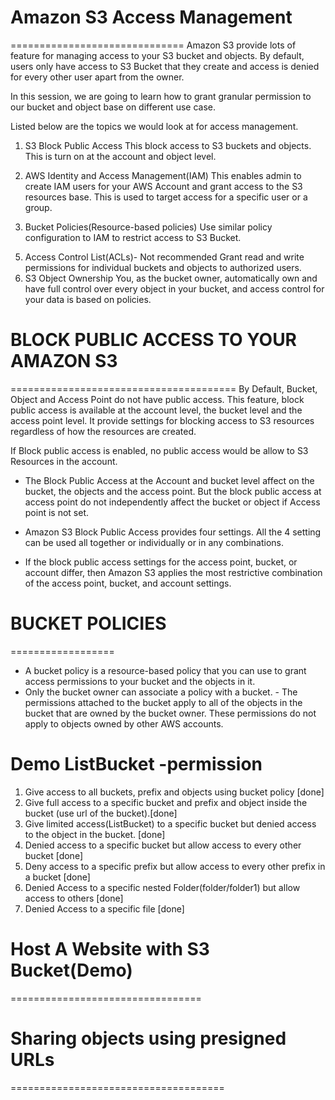 # Amazon S3 Access Management
==============================
Amazon S3 provide lots of feature for managing access to your S3 bucket and objects.  By default, users only have access to S3 Bucket that they create and access is denied for every other user apart from the owner.

In this session, we are going to learn how to grant granular permission to our bucket and object base on different use case.

Listed below are the topics we would look at for access management.


1. S3 Block Public Access
       This block access to S3 buckets and objects. This is turn on at the account and object level.

2. AWS Identity and Access Management(IAM)
        This enables admin to create IAM users for your AWS Account and grant access to the S3 resources base. This is used to target access for a specific user or a group.
3. Bucket Policies(Resource-based policies) 
        Use similar policy configuration to IAM to restrict access to S3 Bucket.
<!-- 4. Amazon S3 Access Points
        Configure named network endpoints with dedicated access policies to manage data access at scale for shared datasets in Amazon S3. -->
5. Access Control List(ACLs)- Not recommended
        Grant read and write permissions for individual buckets and objects to authorized users. 
6. S3 Object Ownership
        You, as the bucket owner, automatically own and have full control over every object in your bucket, and access control for your data is based on policies.


# BLOCK PUBLIC ACCESS TO YOUR AMAZON S3
=======================================
By Default, Bucket, Object and Access Point do not have public access. This feature, block public access is available at the account level, the bucket level and the access point level. It provide settings for blocking access to S3 resources regardless of how the resources are created.

If Block public access is enabled, no public access would be allow to S3 Resources in the account.

* The Block Public Access at the Account and bucket level affect  on the bucket, the objects and the access point. But the block public access at access point do not independently affect the bucket or object if Access point is not set. 

* Amazon S3 Block Public Access provides four settings. All the 4 setting can be used all together or individually or in any combinations.

*  If the block public access settings for the access point, bucket, or account differ, then Amazon S3 applies the most restrictive combination of the access point, bucket, and account settings.

# BUCKET POLICIES
==================
- A bucket policy is a resource-based policy that you can use to grant access permissions to your bucket and the objects in it. 
- Only the bucket owner can associate a policy with a bucket.  - The permissions attached to the bucket apply to all of the objects in the bucket that are owned by the bucket owner. These permissions do not apply to objects owned by other AWS accounts.


Demo
ListBucket -permission
=========================

1. Give access to all buckets, prefix and objects using bucket policy [done]
2. Give full access to a specific bucket and prefix and object inside the bucket  (use url of the bucket).[done]
3. Give limited access(ListBucket) to a specific bucket but denied access to the object in the bucket. [done]
4. Denied access to a specific bucket but allow access to every other bucket [done]
5. Deny access to a specific prefix but allow access to every other prefix in  a bucket [done]
6. Denied Access to a specific nested Folder(folder/folder1) but allow access to others [done]
7. Denied Access to a specific file [done]


# Host A Website with S3 Bucket(Demo)
=================================



# Sharing objects using presigned URLs
=====================================